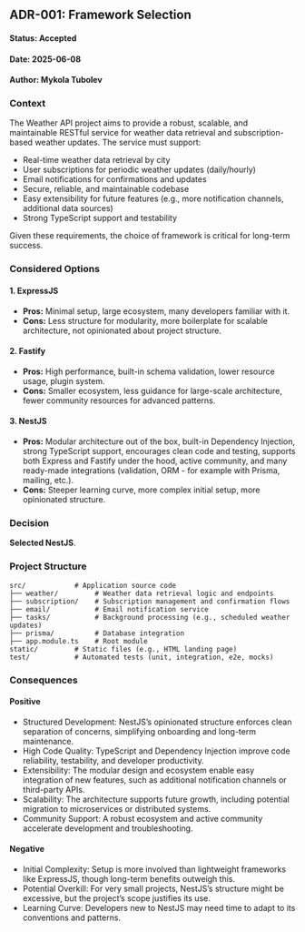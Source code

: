 ## ADR-001: Framework Selection

#### Status: Accepted  
#### Date: 2025-06-08  
#### Author: Mykola Tubolev

### Context

The Weather API project aims to provide a robust, scalable, and maintainable RESTful service for weather data retrieval and subscription-based weather updates. The service must support:

- Real-time weather data retrieval by city
- User subscriptions for periodic weather updates (daily/hourly)
- Email notifications for confirmations and updates
- Secure, reliable, and maintainable codebase
- Easy extensibility for future features (e.g., more notification channels, additional data sources)
- Strong TypeScript support and testability

Given these requirements, the choice of framework is critical for long-term success.

### Considered Options

#### 1. ExpressJS
- **Pros:** Minimal setup, large ecosystem, many developers familiar with it.
- **Cons:** Less structure for modularity, more boilerplate for scalable architecture, not opinionated about project structure.

#### 2. Fastify
- **Pros:** High performance, built-in schema validation, lower resource usage, plugin system.
- **Cons:** Smaller ecosystem, less guidance for large-scale architecture, fewer community resources for advanced patterns.

#### 3. NestJS
- **Pros:** Modular architecture out of the box, built-in Dependency Injection, strong TypeScript support, encourages clean code and testing, supports both Express and Fastify under the hood, active community, and many ready-made integrations (validation, ORM - for example with Prisma, mailing, etc.).
- **Cons:** Steeper learning curve, more complex initial setup, more opinionated structure.

### Decision

**Selected NestJS**.

### Project Structure

```text
src/            # Application source code
├── weather/         # Weather data retrieval logic and endpoints
├── subscription/    # Subscription management and confirmation flows
├── email/           # Email notification service
├── tasks/           # Background processing (e.g., scheduled weather updates)
├── prisma/          # Database integration
├── app.module.ts    # Root module
static/         # Static files (e.g., HTML landing page)
test/           # Automated tests (unit, integration, e2e, mocks)
```

### Consequences

#### Positive
- Structured Development: NestJS’s opinionated structure enforces clean separation of concerns, simplifying onboarding and long-term maintenance.
- High Code Quality: TypeScript and Dependency Injection improve code reliability, testability, and developer productivity.
- Extensibility: The modular design and ecosystem enable easy integration of new features, such as additional notification channels or third-party APIs.
- Scalability: The architecture supports future growth, including potential migration to microservices or distributed systems.
- Community Support: A robust ecosystem and active community accelerate development and troubleshooting.

#### Negative
- Initial Complexity: Setup is more involved than lightweight frameworks like ExpressJS, though long-term benefits outweigh this.
- Potential Overkill: For very small projects, NestJS’s structure might be excessive, but the project’s scope justifies its use.
- Learning Curve: Developers new to NestJS may need time to adapt to its conventions and patterns.
